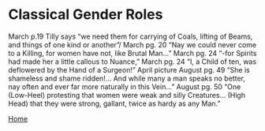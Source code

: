 # Classical Gender Roles

March p.19 Tilly says “we need them for carrying of Coals, lifting of Beams, and things of one kind or another”/
March pg. 20 “Nay we could never come to a Killing, for women have not, like Brutal Man…”
March pg. 24 “-for Spirits had made her a little callous to Nuance,”
March pg. 24 “I, a Child of ten, was deflowered by the Hand of a Surgeon!”
April picture
August pg. 49 “She is shameless and shame ridden!... And while many a man speaks no better, nay often and ever far more naturally in this Vein…”
August pg. 50 “One (Low-Heel) protesting that women were weak and silly Creatures… (High Head) that they were strong, gallant, twice as hardy as any Man.”


[Home](https://gwilly.github.io/Ladies-Almanack)
